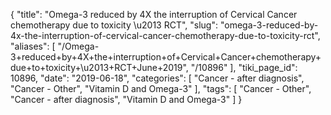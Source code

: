 {
    "title": "Omega-3 reduced by 4X the interruption of Cervical Cancer chemotherapy due to toxicity \u2013 RCT",
    "slug": "omega-3-reduced-by-4x-the-interruption-of-cervical-cancer-chemotherapy-due-to-toxicity-rct",
    "aliases": [
        "/Omega-3+reduced+by+4X+the+interruption+of+Cervical+Cancer+chemotherapy+due+to+toxicity+\u2013+RCT+June+2019",
        "/10896"
    ],
    "tiki_page_id": 10896,
    "date": "2019-06-18",
    "categories": [
        "Cancer - after diagnosis",
        "Cancer - Other",
        "Vitamin D and Omega-3"
    ],
    "tags": [
        "Cancer - Other",
        "Cancer - after diagnosis",
        "Vitamin D and Omega-3"
    ]
}